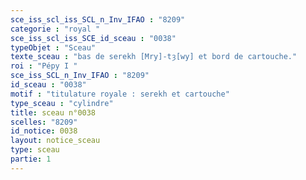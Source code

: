 ```yaml
---
sce_iss_scl_iss_SCL_n_Inv_IFAO : "8209"
categorie : "royal "
sce_iss_scl_iss_SCE_id_sceau : "0038"
typeObjet : "Sceau"
texte_sceau : "bas de serekh [Mry]-tȝ[wy] et bord de cartouche."
roi : "Pépy I "
sce_iss_SCL_n_Inv_IFAO : "8209"
id_sceau : "0038"
motif : "titulature royale : serekh et cartouche"
type_sceau : "cylindre"
title: sceau n°0038
scelles: "8209"
id_notice: 0038
layout: notice_sceau
type: sceau
partie: 1
---
```

